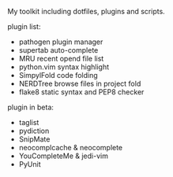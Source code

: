 My toolkit including dotfiles, plugins and scripts.

plugin list:
* pathogen
    plugin manager
* supertab 
    auto-complete
* MRU 
    recent opend file list
* python.vim 
    syntax highlight
* SimpylFold
    code folding
* NERDTree
    browse files in project fold
* flake8
    static syntax and PEP8 checker

plugin in beta:
* taglist
* pydiction
* SnipMate
* neocomplcache & neocomplete
* YouCompleteMe & jedi-vim
* PyUnit
